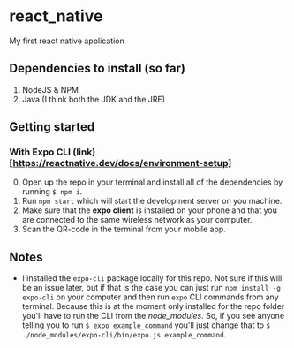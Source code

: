 # react_native
My first react native application

## Dependencies to install (so far)
1. NodeJS & NPM
2. Java (I think both the JDK and the JRE)

## Getting started
### With Expo CLI (link)[https://reactnative.dev/docs/environment-setup]
0. Open up the repo in your terminal and install all of the dependencies by running `$ npm i`.
1. Run `npm start` which will start the development server on you machine.
2. Make sure that the **expo client** is installed on your phone and that you are connected to the same wireless network as your computer.
3. Scan the QR-code in the terminal from your mobile app.

## Notes
* I installed the `expo-cli` package locally for this repo. Not sure if this will be an issue later, but if that is the case you can just run `npm install -g expo-cli` on your computer and then run `expo` CLI commands from any terminal. Because this is at the moment only installed for the repo folder you'll have to run the CLI from the *node_modules*. So, if you see anyone telling you to run `$ expo example_command` you'll just change that to `$ ./node_modules/expo-cli/bin/expo.js example_command`.